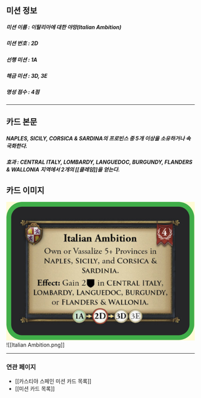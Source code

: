## 미션 정보
##### 미션 이름 : 이탈리아에 대한 야망(Italian Ambition)
##### 미션 번호 : 2D
##### 선행 미션 : 1A
##### 해금 미션 : 3D, 3E
##### 명성 점수 : 4점
---
## 카드 본문
##### NAPLES, SICILY, CORSICA & SARDINA의 프로빈스 중 5개 이상을 소유하거나 속국화한다.
##### *효과*  : CENTRAL ITALY, LOMBARDY, LANGUEDOC, BURGUNDY, FLANDERS & WALLONIA 지역에서 2개의 [[클레임]]을 얻는다.

## 카드 이미지
<img src="\Assets\Italian Ambition.png"/>
![[Italian Ambition.png]]

--- 

### 연관 페이지
- [[카스티야 스페인 미션 카드 목록]]
- [[미션 카드 목록]]
